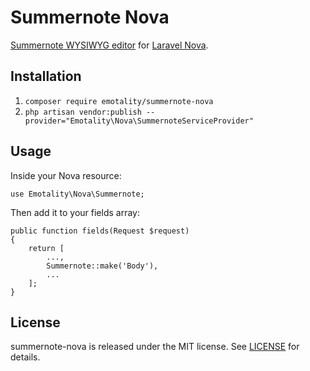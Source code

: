 # Summernote Nova

[Summernote WYSIWYG editor](https://github.com/summernote/summernote) for [Laravel Nova](https://nova.laravel.com).

## Installation

1. `composer require emotality/summernote-nova`
2. `php artisan vendor:publish --provider="Emotality\Nova\SummernoteServiceProvider"`

## Usage

Inside your Nova resource:

`use Emotality\Nova\Summernote;`

Then add it to your fields array:

```
public function fields(Request $request)
{
    return [
        ...,
        Summernote::make('Body'),
        ...
    ];
}
```


## License

summernote-nova is released under the MIT license. See [LICENSE](https://github.com/emotality/summernote-nova/blob/master/LICENSE) for details.
